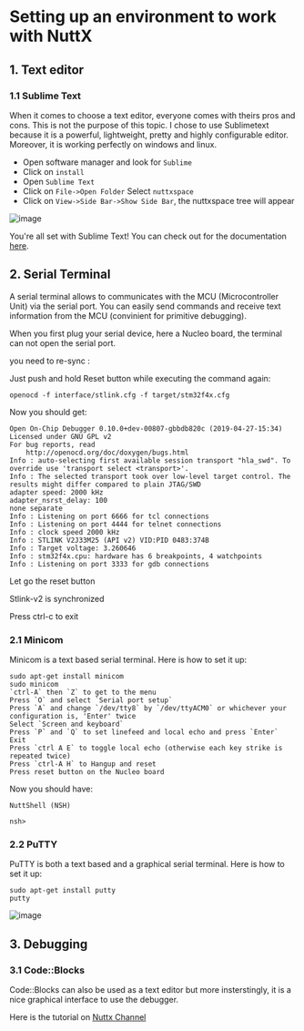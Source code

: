 # Setting up an environment to work with NuttX


## 1. Text editor

### 1.1 Sublime Text

When it comes to choose a text editor, everyone comes with theirs pros and cons. This is not the purpose of this topic. I chose to use Sublimetext because it is a powerful, lightweight, pretty and highly configurable editor. Moreover, it is working perfectly on windows and linux.

- Open software manager and look for `Sublime`
- Click on `install`
- Open `Sublime Text`
- Click on `File->Open Folder` Select `nuttxspace`
- Click on `View->Side Bar->Show Side Bar`, the nuttxspace tree will appear

![image](https://user-images.githubusercontent.com/5957713/56865309-ed7abe80-69cc-11e9-96ca-126bfabd77b4.png)

You're all set with Sublime Text! You can check out for the documentation [here](https://www.sublimetext.com/docs/3/).


## 2. Serial Terminal

A serial terminal allows to communicates with the MCU (Microcontroller Unit) via the serial port. You can easily send commands and receive text information from the MCU (convinient for primitive debugging).

When you first plug your serial device, here a Nucleo board, the terminal can not open the serial port.

you need to re-sync :

Just push and hold Reset button while executing the command again:
```
openocd -f interface/stlink.cfg -f target/stm32f4x.cfg
```
Now you should get:
```
Open On-Chip Debugger 0.10.0+dev-00807-gbbdb820c (2019-04-27-15:34)
Licensed under GNU GPL v2
For bug reports, read
	http://openocd.org/doc/doxygen/bugs.html
Info : auto-selecting first available session transport "hla_swd". To override use 'transport select <transport>'.
Info : The selected transport took over low-level target control. The results might differ compared to plain JTAG/SWD
adapter speed: 2000 kHz
adapter_nsrst_delay: 100
none separate
Info : Listening on port 6666 for tcl connections
Info : Listening on port 4444 for telnet connections
Info : clock speed 2000 kHz
Info : STLINK V2J33M25 (API v2) VID:PID 0483:374B
Info : Target voltage: 3.260646
Info : stm32f4x.cpu: hardware has 6 breakpoints, 4 watchpoints
Info : Listening on port 3333 for gdb connections
```
Let go the reset button

Stlink-v2 is synchronized

Press ctrl-c to exit

### 2.1 Minicom

Minicom is a text based serial terminal. Here is how to set it up:

```
sudo apt-get install minicom
sudo minicom
`ctrl-A` then `Z` to get to the menu
Press `O` and select `Serial port setup`
Press `A` and change `/dev/tty8` by `/dev/ttyACM0` or whichever your configuration is, 'Enter' twice
Select `Screen and keyboard`
Press `P` and `Q` to set linefeed and local echo and press `Enter`
Exit
Press `ctrl A E` to toggle local echo (otherwise each key strike is repeated twice)
Press `ctrl-A H` to Hangup and reset
Press reset button on the Nucleo board
```

Now you should have:

```
NuttShell (NSH)                                                                 
                                                                                
nsh> 
```

### 2.2 PuTTY

PuTTY is both a text based and a graphical serial terminal. Here is how to set it up:

```
sudo apt-get install putty
putty
```


![image](https://user-images.githubusercontent.com/5957713/56864861-d1c0e980-69c7-11e9-91f5-cdc7d1f4062b.png)


## 3. Debugging

### 3.1 Code::Blocks

Code::Blocks can also be used as a text editor but more insterstingly, it is a nice graphical interface to use the debugger.

Here is the tutorial on [Nuttx Channel](https://www.youtube.com/watch?v=KSkv9sOLh4U&list=PLd73yQk5Fd8JEsVD-lhwYRQKVu6glfDa8&index=4)


